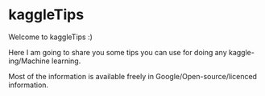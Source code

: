 # kaggleTips

Welcome to kaggleTips :)

Here I am going to share you some tips you can use for doing any kaggle-ing/Machine learning.

Most of the information is available freely in Google/Open-source/licenced information.

